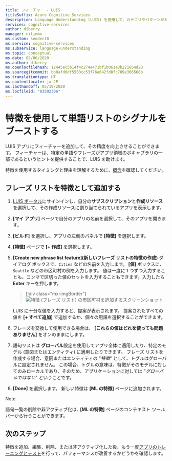 ```yaml
---
title: フィーチャー - LUIS
titleSuffix: Azure Cognitive Services
description: Language Understanding (LUIS) を使用して、カテゴリやパターンがある意図およびエンティティの検出または予測を改善できるアプリ フィーチャーを追加します
services: cognitive-services
author: diberry
manager: nitinme
ms.custom: seodec18
ms.service: cognitive-services
ms.subservice: language-understanding
ms.topic: conceptual
ms.date: 05/06/2020
ms.author: diberry
ms.openlocfilehash: 12445ec5b14f4c274e471bf1b061a3b221664d20
ms.sourcegitcommit: bb0afd0df5563cc53f76a642fd8fc709e366568b
ms.translationtype: HT
ms.contentlocale: ja-JP
ms.lasthandoff: 05/19/2020
ms.locfileid: "83592306"
---
```

# <a name="use-features-to-boost-signal-of-word-list"></a>特徴を使用して単語リストのシグナルをブーストする

LUIS アプリにフィーチャーを追加して、その精度を向上させることができます。 フィーチャーは、特定の単語やフレーズがアプリ領域のボキャブラリの一部であるというヒントを提供することで、LUIS を助けます。

特徴を使用するタイミングと理由を理解するために、[概念](luis-concept-feature.md)を確認してください。

## <a name="add-phrase-list-as-a-feature"></a>フレーズ リストを特徴として追加する

1. [LUIS ポータル](https://www.luis.ai)にサインインし、自分の**サブスクリプション**と**作成リソース**を選択して、その作成リソースに割り当てられているアプリを表示します。
1. **[マイ アプリ]** ページで自分のアプリの名前を選択して、そのアプリを開きます。
1. **[ビルド]** を選択し、アプリの左側のパネルで **[特徴]** を選択します。

1. **[特徴]** ページで **[+ 作成]** を選択します。

1. **[Create new phrase list feature]\(新しいフレーズ リストの特徴の作成\)** ダイアログ ボックスで、`Cities` などの名前を入力します。 **[値]** ボックスに、`Seattle` などの市区町村の例を入力します。 値は一度に 1 つずつ入力することも、コンマで区切った値のセットを入力することもできます。入力したら **Enter** キーを押します。

    > [!div class="mx-imgBorder"]
    > ![特徴 (フレーズ リスト) の市区町村を追加するスクリーンショット](./media/luis-add-features/add-phrase-list-cities.png)

    LUIS に十分な値を入力すると、提案が表示されます。 提案されたすべての値を **[+ すべて追加]** で追加するか、個々の用語を選択することができます。

1. フレーズを交換して使用できる場合は、 **[これらの値はどれを使っても問題ありません]** をオンのままにします。

1. 語句リストは **グローバル**設定を使用してアプリ全体に適用したり、特定のモデル (意図またはエンティティ) に適用したりできます。 フレーズ リストを作成する場合、意図またはエンティティの "_特徴_" として、トグルはグローバルに設定されません。 この場合、トグルの意味は、特徴がそのモデルに対してのみローカルであり、そのため、アプリケーションに対しては "_グローバルではない_" ということです。

1. **[Done]** を選択します。 新しい特徴は **[ML の特徴]** ページに追加されます。

<a name="edit-phrase-list"></a>
<a name="delete-phrase-list"></a>
<a name="deactivate-phrase-list"></a>

> [!Note]
> 語句一覧の削除や非アクティブ化は､ **[ML の特徴]** ページのコンテキスト ツールバーから行うことができます。

## <a name="next-steps"></a>次のステップ

特徴を追加、編集、削除、または非アクティブ化した後、もう一度[アプリのトレーニングとテスト](luis-interactive-test.md)を行って、パフォーマンスが改善するかどうかを確認します。
